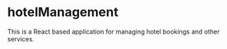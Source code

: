 # hotelManagement
This is a React based application for managing hotel bookings and other services.
